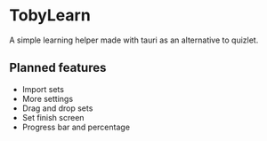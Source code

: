 # TobyLearn
A simple learning helper made with tauri as an alternative to quizlet.

## Planned features
- Import sets
- More settings
- Drag and drop sets
- Set finish screen
- Progress bar and percentage
